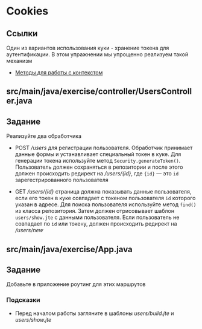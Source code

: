 # Cookies

## Ссылки

Один из вариантов использования куки - хранение токена для аутентификации. В этом упражнении мы упрощенно реализуем такой механизм

* [Методы для работы с контекстом](https://javalin.io/documentation#context)

## src/main/java/exercise/controller/UsersController.java

## Задание

Реализуйте два обработчика

* POST */users* для регистрации пользователя. Обработчик принимает данные формы и устанавливает специальный токен в куке. Для генерации токена используйте метод `Security.generateToken()`. Пользователь должен сохраняться в репозитории и после этого должен происходить редирект на */users/{id}*, где `{id}` — это `id` зарегестрированного пользователя

* GET */users/{id}* страница должна показывать данные пользователя, если его токен в куке совпадает с токеном пользователя `id` которого указан в адресе. Для поиска пользователя используйте метод `find()` из класса репозитория. Затем должен отрисовывает шаблон `users/show.jte` с данными пользователя. Если пользователь не совпадает по `id` или токену, должен происходить редирект на */users/new*

## src/main/java/exercise/App.java

## Задание

Добавьте в приложение роутинг для этих маршрутов

### Подсказки

* Перед началом работы загляните в шаблоны *users/build.jte* и *users/show.jte*
